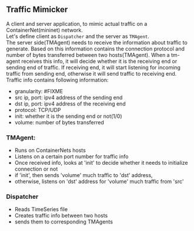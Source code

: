 ## Traffic Mimicker
A client and server application, to mimic actual traffic on a ContainerNet(mininet) network.  
Let's define client as `Dispatcher` and the server as `TMAgent`.  
The server side(TMAgent) needs to receive the information about traffic to generate.
Based on this information contains the connection protocol and number of bytes transferred between two hosts(TMAgent).
When a tm-agent receives this info, it will decide whether it is the receiving end or sending end of traffic.
If receiving end, it will start listening for incoming traffic from sending end, otherwise it will send traffic to receiving end.
Traffic info contains following information:  
* granularity: #FIXME
* src ip, port: ipv4 address of the sending end
* dst ip, port: ipv4 address of the receiving end
* protocol: TCP/UDP
* init: whether it is the sending end or not(1/0)
* volume: number of bytes transferred

### TMAgent:

* Runs on ContainerNets hosts
* Listens on a certain port number for traffic info
* Once received info, looks at 'init' to decide whether it needs to initialize connection or not
* if 'init', then sends 'volume' much traffic to 'dst' address, 
* otherwise, listens on 'dst' address for 'volume' much traffic from 'src'

### Dispatcher

* Reads TimeSeries file
* Creates traffic info between two hosts
* sends them to corresponding TMAgents
